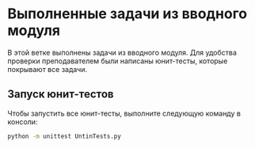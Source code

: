 # Выполненные задачи из вводного модуля

В этой ветке выполнены задачи из вводного модуля. 
Для удобства проверки преподавателем были написаны юнит-тесты,
которые покрывают все задачи.

## Запуск юнит-тестов

Чтобы запустить все юнит-тесты, выполните следующую команду в консоли:

```bash
python -m unittest UntinTests.py
